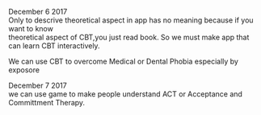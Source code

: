 December 6 2017  
Only to descrive theoretical aspect in app has no meaning because if you want to know  
theoretical aspect of CBT,you just read book.
So we must make app that can learn CBT interactively.  

We can use CBT to overcome Medical or Dental Phobia especially by exposore  

December 7 2017  
we can use game to make people understand ACT or Acceptance and Committment Therapy.  
